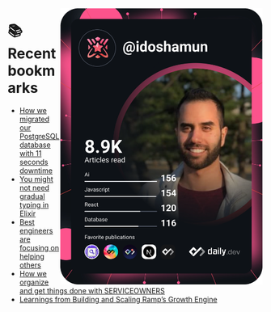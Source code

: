 <a href="https://app.daily.dev/idoshamun"><img src="https://raw.githubusercontent.com/idoshamun/idoshamun/devcard/devcard.svg" align='right' width="400" alt="Ido Shamun's Dev Card"/></a>

# 📚 Recent bookmarks
<!-- BOOKMARKS:START -->
- [How we migrated our PostgreSQL database with 11 seconds downtime](https://app.daily.dev/posts/pOavzxB11?utm_source=rss&utm_medium=bookmarks&utm_campaign=28849d86070e4c099c877ab6837c61f0)
- [You might not need gradual typing in Elixir](https://app.daily.dev/posts/aU0D0eqRo?utm_source=rss&utm_medium=bookmarks&utm_campaign=28849d86070e4c099c877ab6837c61f0)
- [Best engineers are focusing on helping others](https://app.daily.dev/posts/QPxAj7Hrn?utm_source=rss&utm_medium=bookmarks&utm_campaign=28849d86070e4c099c877ab6837c61f0)
- [How we organize and get things done with SERVICEOWNERS](https://app.daily.dev/posts/5eMKUW80z?utm_source=rss&utm_medium=bookmarks&utm_campaign=28849d86070e4c099c877ab6837c61f0)
- [Learnings from Building and Scaling Ramp’s Growth Engine](https://app.daily.dev/posts/ex7sBC81m?utm_source=rss&utm_medium=bookmarks&utm_campaign=28849d86070e4c099c877ab6837c61f0)
<!-- BOOKMARKS:END -->
